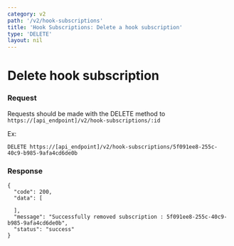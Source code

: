 ```yaml
---
category: v2
path: '/v2/hook-subscriptions'
title: 'Hook Subscriptions: Delete a hook subscription'
type: 'DELETE'
layout: nil
---
```


# Delete hook subscription

### Request
Requests should be made with the DELETE method to ```https://[api_endpoint]/v2/hook-subscriptions/:id```

Ex:
```
DELETE https://[api_endpoint]/v2/hook-subscriptions/5f091ee8-255c-40c9-b985-9afa4cd6de0b
```

### Response

```
{
  "code": 200,
  "data": [
    
  ],
  "message": "Successfully removed subscription : 5f091ee8-255c-40c9-b985-9afa4cd6de0b",
  "status": "success"
}
```